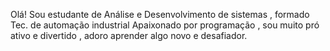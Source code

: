 Olá!
 Sou estudante de Análise e Desenvolvimento de sistemas , formado Tec. de automação industrial
 Apaixonado por programação , sou muito pró ativo e divertido , adoro aprender algo novo
 e desafiador.
